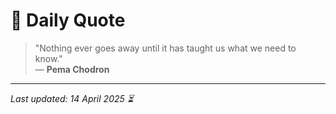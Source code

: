 # 📜 Daily Quote

> "Nothing ever goes away until it has taught us what we need to know."  
> — **Pema Chodron**

---

_Last updated: 14 April 2025 ⏳_
